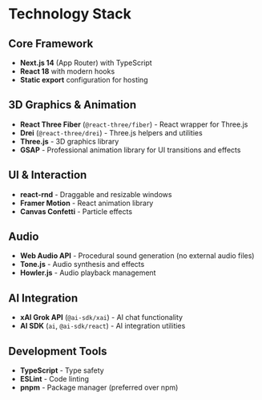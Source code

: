 # Technology Stack

## Core Framework
- **Next.js 14** (App Router) with TypeScript
- **React 18** with modern hooks
- **Static export** configuration for hosting

## 3D Graphics & Animation
- **React Three Fiber** (`@react-three/fiber`) - React wrapper for Three.js
- **Drei** (`@react-three/drei`) - Three.js helpers and utilities
- **Three.js** - 3D graphics library
- **GSAP** - Professional animation library for UI transitions and effects

## UI & Interaction
- **react-rnd** - Draggable and resizable windows
- **Framer Motion** - React animation library
- **Canvas Confetti** - Particle effects

## Audio
- **Web Audio API** - Procedural sound generation (no external audio files)
- **Tone.js** - Audio synthesis and effects
- **Howler.js** - Audio playback management

## AI Integration
- **xAI Grok API** (`@ai-sdk/xai`) - AI chat functionality
- **AI SDK** (`ai`, `@ai-sdk/react`) - AI integration utilities

## Development Tools
- **TypeScript** - Type safety
- **ESLint** - Code linting
- **pnpm** - Package manager (preferred over npm)